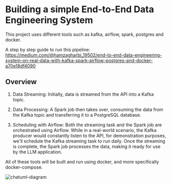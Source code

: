 # Building a simple End-to-End Data Engineering System 
This project uses different tools such as kafka, airflow, spark, postgres and docker. 

A step by step guide to run this pipeline: https://medium.com/@hamzagharbi_19502/end-to-end-data-engineering-system-on-real-data-with-kafka-spark-airflow-postgres-and-docker-a70e18df4090

## Overview

1. Data Streaming: Initially, data is streamed from the API into a Kafka topic.
  
2. Data Processing: A Spark job then takes over, consuming the data from the Kafka topic and transferring it to a PostgreSQL database.
   
3. Scheduling with Airflow: Both the streaming task and the Spark job are orchestrated using Airflow. While in a real-world scenario, the Kafka producer would constantly listen to the API, for demonstration purposes, we'll schedule the Kafka streaming task to run daily. Once the streaming is complete, the Spark job processes the data, making it ready for use by the LLM application.

All of these tools will be built and run using docker, and more specifically docker-compose.

![chatuml-diagram](https://github.com/HamzaG737/data-engineering-project/assets/71135893/ce92b731-038a-4d9c-9722-f97a6ba51153)

